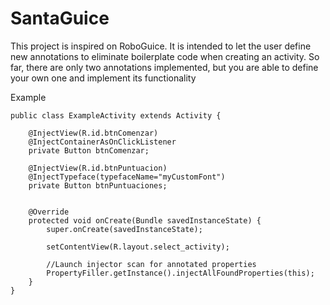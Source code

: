SantaGuice
==========

This project is inspired on RoboGuice. It is intended to let the user define new annotations to eliminate boilerplate code when creating an activity. So far, there are only two annotations implemented, but you are able to define your own one and implement its functionality

Example

    public class ExampleActivity extends Activity {

    	@InjectView(R.id.btnComenzar)
    	@InjectContainerAsOnClickListener
    	private Button btnComenzar;
    	
    	@InjectView(R.id.btnPuntuacion)
    	@InjectTypeface(typefaceName="myCustomFont")
    	private Button btnPuntuaciones;
    	
    	
    	@Override
    	protected void onCreate(Bundle savedInstanceState) {
    		super.onCreate(savedInstanceState);
    		
    		setContentView(R.layout.select_activity);
    		
    		//Launch injector scan for annotated properties
    		PropertyFiller.getInstance().injectAllFoundProperties(this);
    	}
    }
